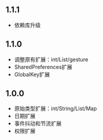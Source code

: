 ## 1.1.1

* 依赖库升级

## 1.1.0

* 调整原有扩展：int/List/gesture
* SharedPreferences扩展
* GlobalKey扩展

## 1.0.0

* 原始类型扩展：int/String/List/Map
* 日期扩展
* 事件抖动和节流扩展
* 权限扩展
